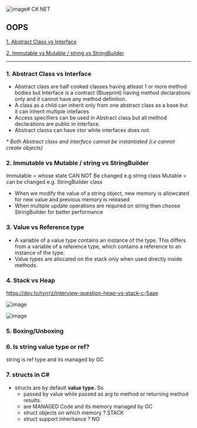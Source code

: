 ![image](https://github.com/user-attachments/assets/55d94649-1655-42c1-9de5-e4cf0cc17e00)# C#.NET

## OOPS

[1. Abstract Class vs Interface](#1.-abstract-class-vs-interface)

[2. Immutable vs Mutable / string vs StringBuilder](#2.-immutable-vs-mutable-/-string-vs-StringBuilder)


---------------------------------------------------------------------------------------
### 1. Abstract Class vs Interface
* Abstract class are half cooked classes having atleast 1 or more method bodies but Interface is a contract (Blueprint) having method declarations only and it cannot have any method definition.
* A class as a child can inherit only from one abstract class as a base but it can inherit multiple intefaces
* Access specifiers can be used in Abstract class but all method declarations are public in interface.
* Abstract classs can have ctor while interfaces does not.
  
_* Both Abstract class and interface cannot be instantiated (i.e cannot create objects)_

### 2. Immutable vs Mutable / string vs StringBuilder

Immutable = whose state CAN NOT Be changed e.g string class
Mutable = can be changed e.g. StringBuilder class

* When we modify the value of a string object, new memory is allowcated for new value and previous memory is released
* When multiple update operations are required on string then choose StringBuilder for better performance

### 3. Value vs Reference type

* A variable of a value type contains an instance of the type. This differs from a variable of a reference type, which contains a reference to an instance of the type.
* Value types are allocated on the stack only when used directly inside methods.

### 4. Stack vs Heap
https://dev.to/tyrrrz/interview-question-heap-vs-stack-c-5aae

![image](https://github.com/user-attachments/assets/8870310d-1b9e-41ee-a87f-110c4bda53bf)

![image](https://github.com/user-attachments/assets/6b448969-c6a4-4d38-9e04-d5cf79b64932)


### 5. Boxing/Unboxing

### 6. Is string value type or ref?

string is ref type and its managed by GC

### 7. structs in C#

* structs are by default **value type.** So
  * passed by value while passed as arg to method or returning method results.
  * are MANAGED Code and its memory managed by GC
  * struct objects on which memory ?  STACK
  * struct support inheritance ?   NO




